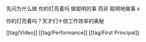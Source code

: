 先问为什么做
你的灯亮着吗
做聪明的事 而非 聪明地做事 x

你的灯亮着吗？天才们十倍工作效率的奥秘

[[tag/Video]] [[tag/Performance]] [[tag/First Principal]]
